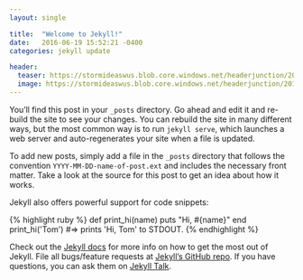 ```yaml
---
layout: single

title:  "Welcome to Jekyll!"
date:   2016-06-19 15:52:21 -0400
categories: jekyll update

header:
  teaser: https://stormideaswus.blob.core.windows.net/headerjunction/2014/91/380f83e0-ffd0-41b6-abb7-aeea8811c69e.jpg
  image: https://stormideaswus.blob.core.windows.net/headerjunction/2014/91/380f83e0-ffd0-41b6-abb7-aeea8811c69e.jpg
---
```

You’ll find this post in your `_posts` directory. Go ahead and edit it and re-build the site to see your changes. You can rebuild the site in many different ways, but the most common way is to run `jekyll serve`, which launches a web server and auto-regenerates your site when a file is updated.

To add new posts, simply add a file in the `_posts` directory that follows the convention `YYYY-MM-DD-name-of-post.ext` and includes the necessary front matter. Take a look at the source for this post to get an idea about how it works.

Jekyll also offers powerful support for code snippets:

{% highlight ruby %}
def print_hi(name)
  puts "Hi, #{name}"
end
print_hi('Tom')
#=> prints 'Hi, Tom' to STDOUT.
{% endhighlight %}

Check out the [Jekyll docs][jekyll-docs] for more info on how to get the most out of Jekyll. File all bugs/feature requests at [Jekyll’s GitHub repo][jekyll-gh]. If you have questions, you can ask them on [Jekyll Talk][jekyll-talk].

[jekyll-docs]: http://jekyllrb.com/docs/home
[jekyll-gh]:   https://github.com/jekyll/jekyll
[jekyll-talk]: https://talk.jekyllrb.com/
